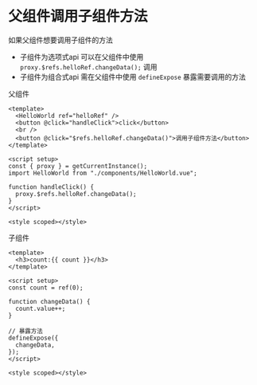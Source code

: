 # 父组件调用子组件方法

如果父组件想要调用子组件的方法

- 子组件为选项式api 可以在父组件中使用 `proxy.$refs.helloRef.changeData();` 调用
- 子组件为组合式api 需在父组件中使用 `defineExpose` 暴露需要调用的方法

父组件

```
<template>
  <HelloWorld ref="helloRef" />
  <button @click="handleClick">click</button>
  <br />
  <button @click="$refs.helloRef.changeData()">调用子组件方法</button>
</template>

<script setup>
const { proxy } = getCurrentInstance();
import HelloWorld from "./components/HelloWorld.vue";

function handleClick() {
  proxy.$refs.helloRef.changeData();
}
</script>

<style scoped></style>
```

子组件

```
<template>
  <h3>count:{{ count }}</h3>
</template>

<script setup>
const count = ref(0);

function changeData() {
  count.value++;
}

// 暴露方法
defineExpose({
  changeData,
});
</script>

<style scoped></style>
```
